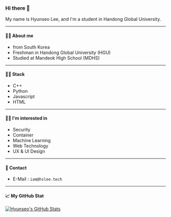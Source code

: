 ### Hi there 👋
My name is Hyunseo Lee, and I'm a student in Handong Global University.

---

#### 🙋‍♂️ About me
* from South Korea
* Freshman in Handong Global University (HGU)
* Studied at Mandeok High School (MDHS)

---

#### 👨‍💻 Stack
* C++
* Python
* Javascript
* HTML

---

#### 👨‍🏫 I'm interested in
* Security
* Container
* Machine Learning
* Web Technology
* UX & UI Design

---

#### 💬 Contact
* E-Mail : ```iam@hslee.tech```

---

#### 📈 My GitHub Stat
[![Hyunseo's GitHub Stats](https://github-readme-stats.vercel.app/api?username=hslee1024&count_private=true&show_icons=true)](https://github.com/anuraghazra/github-readme-stats)
